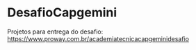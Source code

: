 # DesafioCapgemini

Projetos para entrega do desafio:
https://www.proway.com.br/academiatecnicacapgeminidesafio
